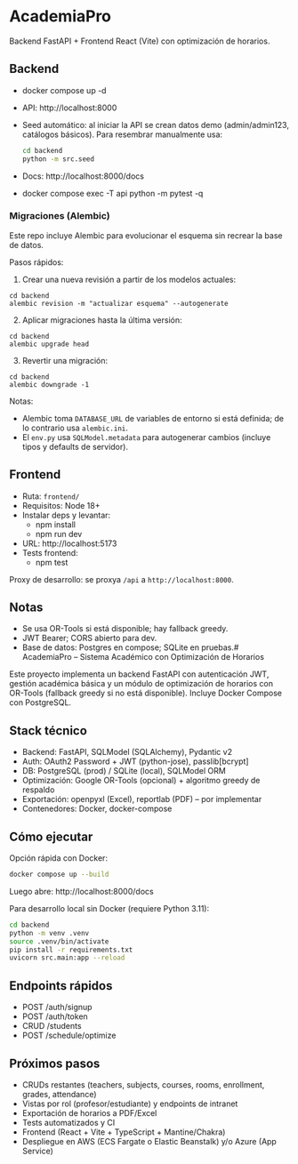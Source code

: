 # AcademiaPro

Backend FastAPI + Frontend React (Vite) con optimización de horarios.

## Backend
  - docker compose up -d
  - API: http://localhost:8000
  - Seed automático: al iniciar la API se crean datos demo (admin/admin123, catálogos básicos). Para resembrar manualmente usa:

    ```bash
    cd backend
    python -m src.seed
    ```
  - Docs: http://localhost:8000/docs
  - docker compose exec -T api python -m pytest -q

### Migraciones (Alembic)

Este repo incluye Alembic para evolucionar el esquema sin recrear la base de datos.

Pasos rápidos:

1) Crear una nueva revisión a partir de los modelos actuales:

```
cd backend
alembic revision -m "actualizar esquema" --autogenerate
```

2) Aplicar migraciones hasta la última versión:

```
cd backend
alembic upgrade head
```

3) Revertir una migración:

```
cd backend
alembic downgrade -1
```

Notas:
- Alembic toma `DATABASE_URL` de variables de entorno si está definida; de lo contrario usa `alembic.ini`.
- El `env.py` usa `SQLModel.metadata` para autogenerar cambios (incluye tipos y defaults de servidor).

## Frontend
- Ruta: `frontend/`
- Requisitos: Node 18+
- Instalar deps y levantar:
  - npm install
  - npm run dev
- URL: http://localhost:5173
- Tests frontend:
  - npm test

Proxy de desarrollo: se proxya `/api` a `http://localhost:8000`.

## Notas
- Se usa OR-Tools si está disponible; hay fallback greedy.
- JWT Bearer; CORS abierto para dev.
- Base de datos: Postgres en compose; SQLite en pruebas.# AcademiaPro – Sistema Académico con Optimización de Horarios

Este proyecto implementa un backend FastAPI con autenticación JWT, gestión académica básica y un módulo de optimización de horarios con OR-Tools (fallback greedy si no está disponible). Incluye Docker Compose con PostgreSQL.

## Stack técnico
- Backend: FastAPI, SQLModel (SQLAlchemy), Pydantic v2
- Auth: OAuth2 Password + JWT (python-jose), passlib[bcrypt]
- DB: PostgreSQL (prod) / SQLite (local), SQLModel ORM
- Optimización: Google OR-Tools (opcional) + algoritmo greedy de respaldo
- Exportación: openpyxl (Excel), reportlab (PDF) – por implementar
- Contenedores: Docker, docker-compose

## Cómo ejecutar

Opción rápida con Docker:

```bash
docker compose up --build
```

Luego abre: http://localhost:8000/docs

Para desarrollo local sin Docker (requiere Python 3.11):

```bash
cd backend
python -m venv .venv
source .venv/bin/activate
pip install -r requirements.txt
uvicorn src.main:app --reload
```

## Endpoints rápidos
- POST /auth/signup
- POST /auth/token
- CRUD /students
- POST /schedule/optimize

## Próximos pasos
- CRUDs restantes (teachers, subjects, courses, rooms, enrollment, grades, attendance)
- Vistas por rol (profesor/estudiante) y endpoints de intranet
- Exportación de horarios a PDF/Excel
- Tests automatizados y CI
- Frontend (React + Vite + TypeScript + Mantine/Chakra)
- Despliegue en AWS (ECS Fargate o Elastic Beanstalk) y/o Azure (App Service)
